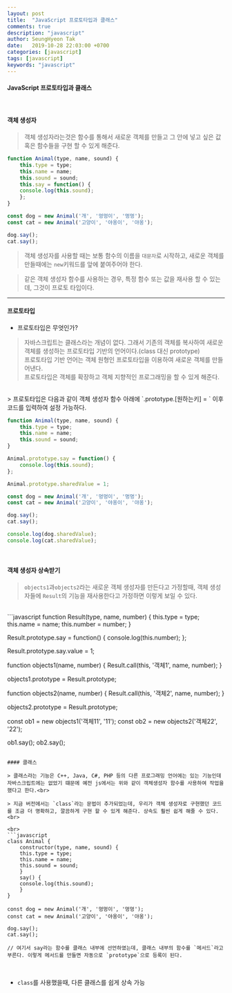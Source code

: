 ```yaml
---
layout: post
title:  "JavaScript 프로토타입과 클래스"
comments: true
description: "javascript"
author: SeungHyeon Tak
date:   2019-10-28 22:03:00 +0700
categories: [javascript]
tags: [javascript]
keywords: "javascript"
---
```

#### JavaScript 프로토타입과 클래스
<br>

#### 객체 생성자

> 객체 생성자라는것은 함수를 통해서 새로운 객체를 만들고 그 안에 넣고 싶은 값 혹은 함수들을 구현 할 수 있게 해준다. <br>

```javascript
function Animal(type, name, sound) {
    this.type = type;
    this.name = name;
    this.sound = sound;
    this.say = function() {
	console.log(this.sound);
    };
}

const dog = new Animal('개', '멍멍이', '멍멍');
const cat = new Animal('고양이', '야옹이', '야옹');

dog.say();
cat.say();
```

> 객체 생성자를 사용할 때는 보통 함수의 이름을 `대문자`로 시작하고, 새로운 객체를 만들때에는 `new`키워드를 앞에 붙여주어야 한다. <br>

> 같은 객체 생성자 함수를 사용하는 경우, 특정 함수 또는 값을 재사용 할 수 있는데, 그것이 프로토 타입이다. <br>

*****

#### 프로토타입

* 프로토타입은 무엇인가?
> 자바스크립트는 클래스라는 개념이 없다. 그래서 기존의 객체를 복사하여 새로운 객체를 생성하는 프로토타입 기반의 언어이다.(class 대신 prototype) <br>
> 프로토타입 기반 언어는 객체 원형인 프로토타입을 이용하여 새로운 객체를 만들어낸다.<br>
> 프로토타입은 객체를 확장하고 객체 지향적인 프로그래밍을 할 수 있게 해준다. <br>


<br>
> 프로토타입은 다음과 같이 객체 생성자 함수 아래에 `.prototype.[원하는키] = ` 이후 코드를 입력하여 설정 가능하다. <br>

```javascript
function Animal(type, name, sound) {
    this.type = type;
    this.name = name;
    this.sound = sound;
}

Animal.prototype.say = function() {
    console.log(this.sound);
};

Animal.prototype.sharedValue = 1;

const dog = new Animal('개', '멍멍이', '멍멍');
const cat = new Animal('고양이', '야옹이', '야옹');

dog.say();
cat.say();

console.log(dog.sharedValue);
console.log(cat.sharedValue);
```

<br>

#### 객체 생성자 상속받기

> `objects1`과`objects2`라는 새로운 객체 생성자를 만든다고 가정할때, 객체 생성자들에 `Result`의 기능을 재사용한다고 가정하면 이렇게 보일 수 있다. <br>

<br>
```javascript
function Result(type, name, number) {
    this.type = type;
    this.name = name;
    this.number = number;
}

Result.prototype.say = function() {
    console.log(this.number);
};

Result.prototype.say.value = 1;

function objects1(name, number) {
    Result.call(this, '객체1', name, number);
}

objects1.prototype = Result.prototype;

function objects2(name, number) {
    Result.call(this, '객체2', name, number);
}

objects2.prototype = Result.prototype;

const ob1 = new objects1('객체11', '11');
const ob2 = new objects2('객체22', '22');

ob1.say();
ob2.say();
```

#### 클래스

> 클래스라는 기능은 C++, Java, C#, PHP 등의 다른 프로그래밍 언어에는 있는 기능인데 자바스크립트에는 없었기 떄문에 예전 js에서는 위와 같이 객체생성자 함수를 사용하여 작업을 했다고 한다.<br>

> 지금 버전에서는 `class`라는 문법이 추가되었는데, 우리가 객체 생성자로 구현했던 코드를 조금 더 명확하고, 깔끔하게 구현 할 수 있게 해준다. 상속도 훨씬 쉽게 해줄 수 있다. <br>

<br>
```javascript
class Animal {
    constructor(type, name, sound) {
	this.type = type;
	this.name = name;
	this.sound = sound;
    }
    say() {
	console.log(this.sound);
    }
}

const dog = new Animal('개', '멍멍이', '멍멍');
const cat = new Animal('고양이', '야옹이', '야옹');

dog.say();
cat.say();

// 여기서 say라는 함수를 클래스 내부에 선언하였는데, 클래스 내부의 함수를 `메서드`라고 부른다. 이렇게 메서드를 만들면 자동으로 `prototype`으로 등록이 된다.
```
<br>

* `class`를 사용했을때, 다른 클래스를 쉽게 상속 가능


